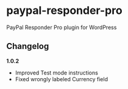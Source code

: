 paypal-responder-pro
====================

PayPal Responder Pro plugin for WordPress

Changelog
-------

**1.0.2**
* Improved Test mode instructions
* Fixed wrongly labeled Currency field
